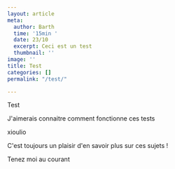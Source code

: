 ```yaml
---
layout: article
meta:
  author: Barth
  time: '15min '
  date: 23/10
  excerpt: Ceci est un test
  thumbnail: ''
image: ''
title: Test
categories: []
permalink: "/test/"

---
```

Test

J'aimerais connaitre comment fonctionne ces tests

xioulio

C'est toujours un plaisir d'en savoir plus sur ces sujets !

Tenez moi au courant 
